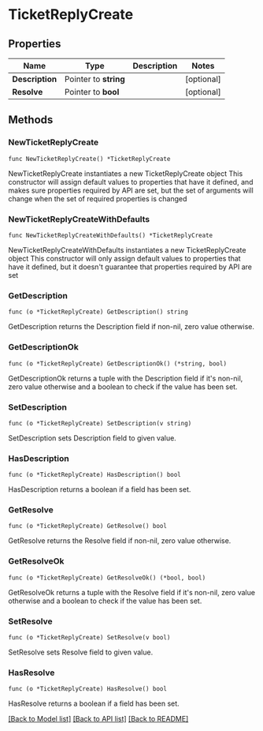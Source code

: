 # TicketReplyCreate

## Properties

Name | Type | Description | Notes
------------ | ------------- | ------------- | -------------
**Description** | Pointer to **string** |  | [optional] 
**Resolve** | Pointer to **bool** |  | [optional] 

## Methods

### NewTicketReplyCreate

`func NewTicketReplyCreate() *TicketReplyCreate`

NewTicketReplyCreate instantiates a new TicketReplyCreate object
This constructor will assign default values to properties that have it defined,
and makes sure properties required by API are set, but the set of arguments
will change when the set of required properties is changed

### NewTicketReplyCreateWithDefaults

`func NewTicketReplyCreateWithDefaults() *TicketReplyCreate`

NewTicketReplyCreateWithDefaults instantiates a new TicketReplyCreate object
This constructor will only assign default values to properties that have it defined,
but it doesn't guarantee that properties required by API are set

### GetDescription

`func (o *TicketReplyCreate) GetDescription() string`

GetDescription returns the Description field if non-nil, zero value otherwise.

### GetDescriptionOk

`func (o *TicketReplyCreate) GetDescriptionOk() (*string, bool)`

GetDescriptionOk returns a tuple with the Description field if it's non-nil, zero value otherwise
and a boolean to check if the value has been set.

### SetDescription

`func (o *TicketReplyCreate) SetDescription(v string)`

SetDescription sets Description field to given value.

### HasDescription

`func (o *TicketReplyCreate) HasDescription() bool`

HasDescription returns a boolean if a field has been set.

### GetResolve

`func (o *TicketReplyCreate) GetResolve() bool`

GetResolve returns the Resolve field if non-nil, zero value otherwise.

### GetResolveOk

`func (o *TicketReplyCreate) GetResolveOk() (*bool, bool)`

GetResolveOk returns a tuple with the Resolve field if it's non-nil, zero value otherwise
and a boolean to check if the value has been set.

### SetResolve

`func (o *TicketReplyCreate) SetResolve(v bool)`

SetResolve sets Resolve field to given value.

### HasResolve

`func (o *TicketReplyCreate) HasResolve() bool`

HasResolve returns a boolean if a field has been set.


[[Back to Model list]](../README.md#documentation-for-models) [[Back to API list]](../README.md#documentation-for-api-endpoints) [[Back to README]](../README.md)


